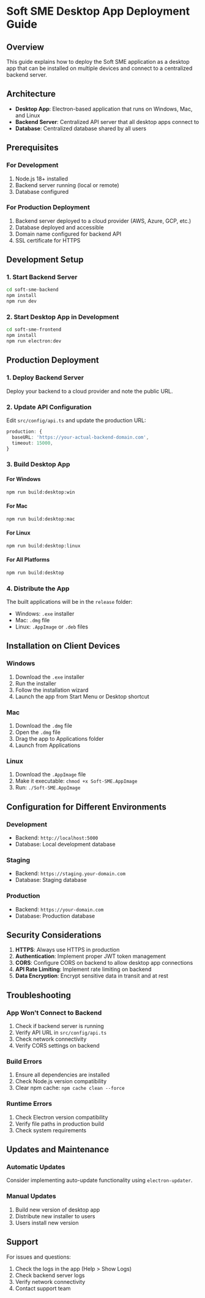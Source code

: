 # Soft SME Desktop App Deployment Guide

## Overview
This guide explains how to deploy the Soft SME application as a desktop app that can be installed on multiple devices and connect to a centralized backend server.

## Architecture
- **Desktop App**: Electron-based application that runs on Windows, Mac, and Linux
- **Backend Server**: Centralized API server that all desktop apps connect to
- **Database**: Centralized database shared by all users

## Prerequisites

### For Development
1. Node.js 18+ installed
2. Backend server running (local or remote)
3. Database configured

### For Production Deployment
1. Backend server deployed to a cloud provider (AWS, Azure, GCP, etc.)
2. Database deployed and accessible
3. Domain name configured for backend API
4. SSL certificate for HTTPS

## Development Setup

### 1. Start Backend Server
```bash
cd soft-sme-backend
npm install
npm run dev
```

### 2. Start Desktop App in Development
```bash
cd soft-sme-frontend
npm install
npm run electron:dev
```

## Production Deployment

### 1. Deploy Backend Server
Deploy your backend to a cloud provider and note the public URL.

### 2. Update API Configuration
Edit `src/config/api.ts` and update the production URL:
```typescript
production: {
  baseURL: 'https://your-actual-backend-domain.com',
  timeout: 15000,
}
```

### 3. Build Desktop App

#### For Windows
```bash
npm run build:desktop:win
```

#### For Mac
```bash
npm run build:desktop:mac
```

#### For Linux
```bash
npm run build:desktop:linux
```

#### For All Platforms
```bash
npm run build:desktop
```

### 4. Distribute the App
The built applications will be in the `release` folder:
- Windows: `.exe` installer
- Mac: `.dmg` file
- Linux: `.AppImage` or `.deb` files

## Installation on Client Devices

### Windows
1. Download the `.exe` installer
2. Run the installer
3. Follow the installation wizard
4. Launch the app from Start Menu or Desktop shortcut

### Mac
1. Download the `.dmg` file
2. Open the `.dmg` file
3. Drag the app to Applications folder
4. Launch from Applications

### Linux
1. Download the `.AppImage` file
2. Make it executable: `chmod +x Soft-SME.AppImage`
3. Run: `./Soft-SME.AppImage`

## Configuration for Different Environments

### Development
- Backend: `http://localhost:5000`
- Database: Local development database

### Staging
- Backend: `https://staging.your-domain.com`
- Database: Staging database

### Production
- Backend: `https://your-domain.com`
- Database: Production database

## Security Considerations

1. **HTTPS**: Always use HTTPS in production
2. **Authentication**: Implement proper JWT token management
3. **CORS**: Configure CORS on backend to allow desktop app connections
4. **API Rate Limiting**: Implement rate limiting on backend
5. **Data Encryption**: Encrypt sensitive data in transit and at rest

## Troubleshooting

### App Won't Connect to Backend
1. Check if backend server is running
2. Verify API URL in `src/config/api.ts`
3. Check network connectivity
4. Verify CORS settings on backend

### Build Errors
1. Ensure all dependencies are installed
2. Check Node.js version compatibility
3. Clear npm cache: `npm cache clean --force`

### Runtime Errors
1. Check Electron version compatibility
2. Verify file paths in production build
3. Check system requirements

## Updates and Maintenance

### Automatic Updates
Consider implementing auto-update functionality using `electron-updater`.

### Manual Updates
1. Build new version of desktop app
2. Distribute new installer to users
3. Users install new version

## Support

For issues and questions:
1. Check the logs in the app (Help > Show Logs)
2. Check backend server logs
3. Verify network connectivity
4. Contact support team 
